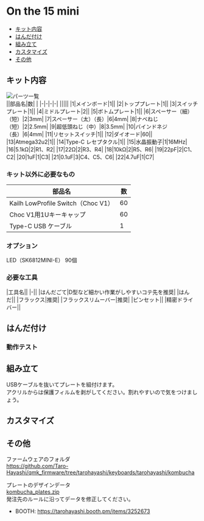 # On the 15 mini
- [キット内容](#キット内容)
- [はんだ付け](#はんだ付け)
- [組み立て](#組み立て)
- [カスタマイズ](#カスタマイズ)
- [その他](#その他)

## キット内容
![パーツ一覧](img/IMG_4844.jpg)  
||部品名|数| |
|-|-|-|-|
|||||
|1|メインボード|1||
|2|トッププレート|1||
|3|スイッチプレート|1||
|4|ミドルプレート|2||
|5|ボトムプレート|1||
|6|スペーサー（細）（短）|2|3mm|
|7|スペーサー（太）（長）|6|4mm|
|8|ナベねじ（短）|2|2.5mm|
|9|超低頭ねじ（中）|8|3.5mm|
|10|バインドネジ（長）|6|4mm|
|11|リセットスイッチ|1||
|12|ダイオード|60||
|13|Atmega32u2|1||
|14|Type-C レセプタクル|1||
|15|水晶振動子|1|16MHz|
|16|5.1kΩ|2|R1、R2|
|17|22Ω|2|R3、R4|
|18|10kΩ|2|R5、R6|
|19|22pF|2|C1、C2|
|20|1uF|1|C3|
|21|0.1uF|3|C4、C5、C6|
|22|4.7uF|1|C7|

### キット以外に必要なもの
|部品名|数|
|-|-|
|Kailh LowProfile Switch（Choc V1）|60|
|Choc V1用1Uキーキャップ|60|
|Type-C USB ケーブル|1|
 
### オプション
LED（SK6812MINI-E） 90個
 
### 必要な工具
|工具名||
|-||
|はんだごて|D型など細かい作業がしやすいコテ先を推奨|
|はんだ||
|フラックス|推奨|
|フラックスリムーバー|推奨|
|ピンセット||
|精密ドライバー||

## はんだ付け

### 動作テスト 

## 組み立て
USBケーブルを抜いてプレートを組付けます。  
アクリルからは保護フィルムを剥がしてください。割れやすいので気をつけましょう。  

## カスタマイズ
  
## その他

ファームウェアのフォルダ  
https://github.com/Taro-Hayashi/qmk_firmware/tree/tarohayashi/keyboards/tarohayashi/kombucha

プレートのデザインデータ  
[kombucha_plates.zip](https://github.com/Taro-Hayashi/Kombucha/releases/download/14.31/kombucha_plates.zip)  
発注先のルールに沿ってデータを修正してください。  
  
- BOOTH: https://tarohayashi.booth.pm/items/3252673 
